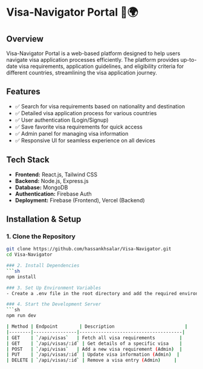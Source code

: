 # Visa-Navigator Portal 🛂🌍  

## Overview  
Visa-Navigator Portal is a web-based platform designed to help users navigate visa application processes efficiently. The platform provides up-to-date visa requirements, application guidelines, and eligibility criteria for different countries, streamlining the visa application journey.

## Features  
- ✅ Search for visa requirements based on nationality and destination  
- ✅ Detailed visa application process for various countries  
- ✅ User authentication (Login/Signup)  
- ✅ Save favorite visa requirements for quick access  
- ✅ Admin panel for managing visa information  
- ✅ Responsive UI for seamless experience on all devices  

## Tech Stack  
- **Frontend:** React.js, Tailwind CSS  
- **Backend:** Node.js, Express.js  
- **Database:** MongoDB  
- **Authentication:** Firebase Auth  
- **Deployment:** Firebase (Frontend), Vercel (Backend)  

## Installation & Setup  

### 1. Clone the Repository  
```sh
git clone https://github.com/hassankhsalar/Visa-Navigator.git
cd Visa-Navigator

### 2. Install Dependencies
```sh
npm install

### 3. Set Up Environment Variables
- Create a .env file in the root directory and add the required environment variables (e.g., API keys, database URL).

### 4. Start the Development Server
```sh
npm run dev

| Method | Endpoint        | Description                          |
|--------|----------------|--------------------------------------|
| GET    | `/api/visas`   | Fetch all visa requirements         |
| GET    | `/api/visas/:id` | Get details of a specific visa    |
| POST   | `/api/visas`   | Add a new visa requirement (Admin)  |
| PUT    | `/api/visas/:id` | Update visa information (Admin)  |
| DELETE | `/api/visas/:id` | Remove a visa entry (Admin)     |



